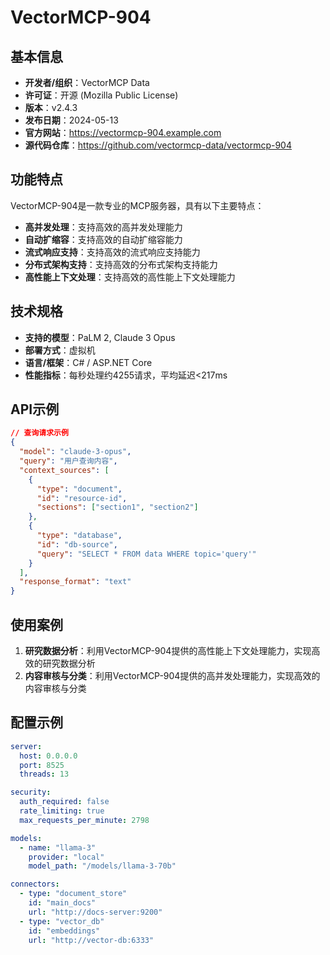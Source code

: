 # VectorMCP-904

## 基本信息

- **开发者/组织**：VectorMCP Data
- **许可证**：开源 (Mozilla Public License)
- **版本**：v2.4.3
- **发布日期**：2024-05-13
- **官方网站**：https://vectormcp-904.example.com
- **源代码仓库**：https://github.com/vectormcp-data/vectormcp-904

## 功能特点

VectorMCP-904是一款专业的MCP服务器，具有以下主要特点：

- **高并发处理**：支持高效的高并发处理能力
- **自动扩缩容**：支持高效的自动扩缩容能力
- **流式响应支持**：支持高效的流式响应支持能力
- **分布式架构支持**：支持高效的分布式架构支持能力
- **高性能上下文处理**：支持高效的高性能上下文处理能力


## 技术规格

- **支持的模型**：PaLM 2, Claude 3 Opus
- **部署方式**：虚拟机
- **语言/框架**：C# / ASP.NET Core
- **性能指标**：每秒处理约4255请求，平均延迟<217ms

## API示例

```json
// 查询请求示例
{
  "model": "claude-3-opus",
  "query": "用户查询内容",
  "context_sources": [
    {
      "type": "document",
      "id": "resource-id",
      "sections": ["section1", "section2"]
    },
    {
      "type": "database",
      "id": "db-source",
      "query": "SELECT * FROM data WHERE topic='query'"
    }
  ],
  "response_format": "text"
}
```

## 使用案例

1. **研究数据分析**：利用VectorMCP-904提供的高性能上下文处理能力，实现高效的研究数据分析
2. **内容审核与分类**：利用VectorMCP-904提供的高并发处理能力，实现高效的内容审核与分类


## 配置示例

```yaml
server:
  host: 0.0.0.0
  port: 8525
  threads: 13

security:
  auth_required: false
  rate_limiting: true
  max_requests_per_minute: 2798

models:
  - name: "llama-3"
    provider: "local"
    model_path: "/models/llama-3-70b"

connectors:
  - type: "document_store"
    id: "main_docs"
    url: "http://docs-server:9200"
  - type: "vector_db"
    id: "embeddings"
    url: "http://vector-db:6333"
```